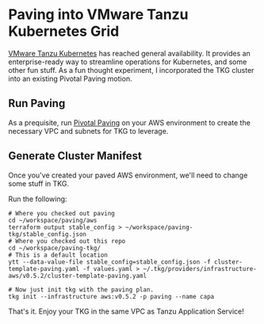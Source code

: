 # Paving into VMware Tanzu Kubernetes Grid

[VMware Tanzu Kubernetes](https://tanzu.vmware.com/kubernetes-grid) has reached general availability. It provides an enterprise-ready way to streamline operations for Kubernetes, and some other fun stuff.  As a fun thought experiment, I incorporated the TKG cluster into an existing Pivotal Paving motion.

## Run Paving

As a prequisite, run [Pivotal Paving](https://github.com/pivotal/paving) on your AWS environment to create the necessary VPC and subnets for TKG to leverage.

## Generate Cluster Manifest

Once you've created your paved AWS environment, we'll need to change some stuff in TKG.

Run the following:

```shell
# Where you checked out paving
cd ~/workspace/paving/aws
terraform output stable_config > ~/workspace/paving-tkg/stable_config.json
# Where you checked out this repo
cd ~/workspace/paving-tkg/
# This is a default location
ytt --data-value-file stable_config=stable_config.json -f cluster-template-paving.yaml -f values.yaml > ~/.tkg/providers/infrastructure-aws/v0.5.2/cluster-template-paving.yaml

# Now just init tkg with the paving plan.
tkg init --infrastructure aws:v0.5.2 -p paving --name capa
```

That's it.  Enjoy your TKG in the same VPC as Tanzu Application Service!